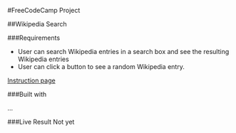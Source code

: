 #FreeCodeCamp Project

##Wikipedia Search

###Requirements
- User can search Wikipedia entries in a search box and see the resulting Wikipedia entries
- User can click a button to see a random Wikipedia entry.

[Instruction page](https://www.freecodecamp.com/challenges/build-a-wikipedia-viewer)

###Built with

...

###Live Result
Not yet